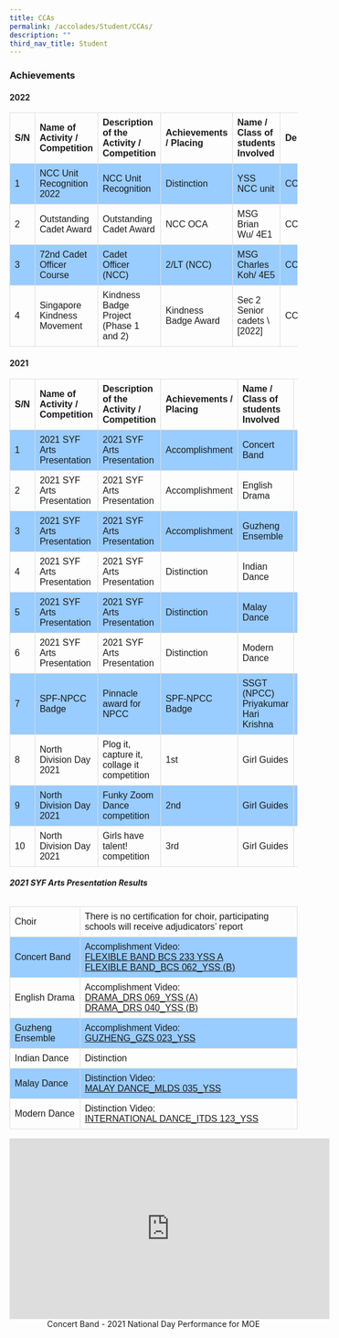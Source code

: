 ```yaml
---
title: CCAs
permalink: /accolades/Student/CCAs/
description: ""
third_nav_title: Student
---
```

### Achievements

#### **2022**

<style>
table {
  font-family: arial, sans-serif;
  border-collapse: collapse;
  width: 100%;
}

td, th {
  border: 1px solid #dddddd;
  text-align: left;
  padding: 8px;
}

tr:nth-child(even) {
  background-color: #99ccff;
}

</style>

<table>
  <tr>
    <th>S/N</th>
    <th>Name of Activity / Competition</th>
    <th>Description of the Activity / Competition</th>
		<th>Achievements / Placing</th>
		<th>Name / Class of students Involved</th>
		<th>Department</th>
		
  </tr>
  <tr>
    <td>1</td>
    <td>NCC Unit Recognition 2022</td>
    <td>NCC Unit Recognition</td>
		<td>Distinction</td>
		<td>YSS NCC unit</td>
		<td>CCA</td>
  </tr>
  <tr>
    <td>2</td>
    <td>Outstanding Cadet Award</td>
    <td>Outstanding Cadet Award</td>
		<td>NCC OCA</td>
		<td>MSG Brian Wu/ 4E1</td>
		<td>CCA</td>
  </tr>
  <tr>
    <td>3</td>
    <td>72nd Cadet Officer Course</td>
    <td>Cadet Officer (NCC)</td>
		<td>2/LT (NCC)</td>
		<td>MSG Charles Koh/ 4E5</td>
		<td>CCA</td>
  </tr>
  <tr>
    <td>4</td>
    <td>Singapore Kindness Movement</td>
    <td>Kindness Badge Project (Phase 1 and 2)</td>
		<td>Kindness Badge Award</td>
		<td>Sec 2 Senior cadets \[2022]</td>
		<td>CCA</td>
  </tr>
</table>


#### **2021**

<style>
table {
  font-family: arial, sans-serif;
  border-collapse: collapse;
  width: 100%;
}

td, th {
  border: 1px solid #dddddd;
  text-align: left;
  padding: 8px;
}

tr:nth-child(even) {
  background-color: #99ccff;
}

</style>

<table>

  <tr>
    <th>S/N</th>
    <th>Name of Activity / Competition</th>
    <th>Description of the Activity / Competition</th>
		<th>Achievements / Placing</th>
		<th>Name / Class of students Involved</th>
		<th>Department</th>
	</tr>
  <tr>
    <td>1</td>
    <td>2021 SYF Arts Presentation</td>
    <td>2021 SYF Arts Presentation</td>
		<td>Accomplishment</td>
		<td>Concert Band</td>
		<td>CCA</td>
  </tr>
	  <tr>
    <td>2</td>
    <td>2021 SYF Arts Presentation</td>
    <td>2021 SYF Arts Presentation</td>
		<td>Accomplishment</td>
		<td>English Drama</td>
		<td>CCA</td>
  </tr>
	  <tr>
    <td>3</td>
    <td>2021 SYF Arts Presentation</td>
    <td>2021 SYF Arts Presentation</td>
		<td>Accomplishment</td>
		<td>Guzheng Ensemble</td>
		<td>CCA</td>
  </tr>
		<tr>
    <td>4</td>
    <td>2021 SYF Arts Presentation</td>
    <td>2021 SYF Arts Presentation</td>
		<td>Distinction</td>
		<td>Indian Dance</td>
		<td>CCA</td>
  </tr>
	<tr>
    <td>5</td>
    <td>2021 SYF Arts Presentation</td>
    <td>2021 SYF Arts Presentation</td>
		<td>Distinction</td>
		<td>Malay Dance</td>
		<td>CCA</td>
  </tr>
	<tr>
    <td>6</td>
    <td>2021 SYF Arts Presentation</td>
    <td>2021 SYF Arts Presentation</td>
		<td>Distinction</td>
		<td>Modern Dance</td>
		<td>CCA</td>
  </tr>
	<tr>
    <td>7</td>
    <td>SPF-NPCC Badge</td>
    <td>Pinnacle award for NPCC</td>
		<td>SPF-NPCC Badge</td>
		<td>SSGT (NPCC) Priyakumar Hari Krishna</td>
		<td>CCA</td>
  </tr>
	<tr>
    <td>8</td>
    <td>North Division Day 2021</td>
    <td>Plog it, capture it, collage it competition</td>
		<td>1st</td>
		<td>Girl Guides</td>
		<td>CCA</td>
  </tr>
	<tr>
    <td>9</td>
    <td>North Division Day 2021</td>
    <td>Funky Zoom Dance competition</td>
		<td>2nd</td>
		<td>Girl Guides</td>
		<td>CCA</td>
  </tr>
	<tr>
    <td>10</td>
    <td>North Division Day 2021</td>
    <td>Girls have talent! competition</td>
		<td>3rd</td>
		<td>Girl Guides</td>
		<td>CCA</td>
  </tr>

</table>


###### **2021 SYF Arts Presentation Results**


<table>
  <tr>
    <td>Choir</td>
    <td>There is no certification for choir, participating schools will receive adjudicators’ report</td>
  </tr>
	<tr>
    <td>Concert Band</td>
    <td>Accomplishment Video:<br><a href="https://youtu.be/udzPVQBSAFY">
			FLEXIBLE BAND BCS 233 YSS A </a><br><a href="https://youtu.be/g3uW7z2WVOM">
			FLEXIBLE BAND_BCS 062_YSS (B)</a>
		</td>
  </tr>
		<tr>
    <td>English Drama</td>
    <td>Accomplishment Video:<br><a href="https://youtu.be/Z8RLtz1P8g4">
			DRAMA_DRS 069_YSS (A)</a><br><a href="https://youtu.be/2ols0zbpg3U">
			DRAMA_DRS 040_YSS (B)</a>
		</td>
  </tr>
		<tr>
    <td>Guzheng Ensemble</td>
    <td>Accomplishment Video:<br><a href="https://youtu.be/9-jR4g1N2pw">
			GUZHENG_GZS 023_YSS </a>
		</td>
  </tr>
		<tr>
    <td>Indian Dance</td>
    <td>Distinction</td>
  </tr>
			<tr>
    <td>Malay Dance</td>
    <td>Distinction Video:<br><a href="https://youtu.be/zct53kU5COw">
			MALAY DANCE_MLDS 035_YSS </a>
		</td>
  </tr>
			<tr>
    <td>Modern Dance</td>
    <td>Distinction Video:<br><a href="https://youtu.be/EVI50aCCQOs">
			INTERNATIONAL DANCE_ITDS 123_YSS </a></td>
  </tr>
			
</table>


<center>

<iframe width="560" height="316" src="https://www.youtube.com/embed/EuqTEtioT5Y" title="YSS BAND National Day Performance" frameborder="0" allow="accelerometer; autoplay; clipboard-write; encrypted-media; gyroscope; picture-in-picture; web-share" allowfullscreen></iframe>
<br>
Concert Band - 2021 National Day Performance for MOE
	
</center>